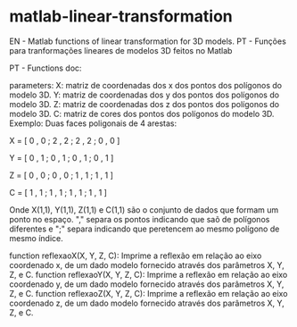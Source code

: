 # matlab-linear-transformation
EN - Matlab functions of linear transformation for 3D models.
PT - Funções para tranformações lineares de modelos 3D feitos no Matlab

PT - Functions doc:

parameters:
X: matriz de coordenadas dos x dos pontos dos polígonos do modelo 3D.
Y: matriz de coordenadas dos y dos pontos dos polígonos do modelo 3D.
Z: matriz de coordenadas dos z dos pontos dos polígonos do modelo 3D.
C: matriz de cores dos pontos dos polígonos do modelo 3D.
Exemplo: Duas faces poligonais de 4 arestas:

X = [ 0 , 0 ; 2 , 2 ; 2 , 2 ; 0 , 0 ]

Y = [ 0 , 1 ; 0 , 1 ; 0 , 1 ; 0 , 1 ]

Z = [ 0 , 0 ; 0 , 0 ; 1 , 1 ; 1 , 1 ]

C = [ 1 , 1 ; 1 , 1 ; 1 , 1 ; 1 , 1 ]

Onde X(1,1), Y(1,1), Z(1,1) e C(1,1) são o conjunto de dados que formam um ponto no espaço.
"," separa os pontos indicando que saõ de polígonos diferentes e ";" separa indicando que peretencem ao mesmo polígono de mesmo índice.

function reflexaoX(X, Y, Z, C):
Imprime a reflexão em relação ao eixo coordenado x, de um dado modelo fornecido através dos parâmetros X, Y, Z, e C.
function reflexaoY(X, Y, Z, C):
Imprime a reflexão em relação ao eixo coordenado y, de um dado modelo fornecido através dos parâmetros X, Y, Z, e C.
function reflexaoZ(X, Y, Z, C):
Imprime a reflexão em relação ao eixo coordenado z, de um dado modelo fornecido através dos parâmetros X, Y, Z, e C.
